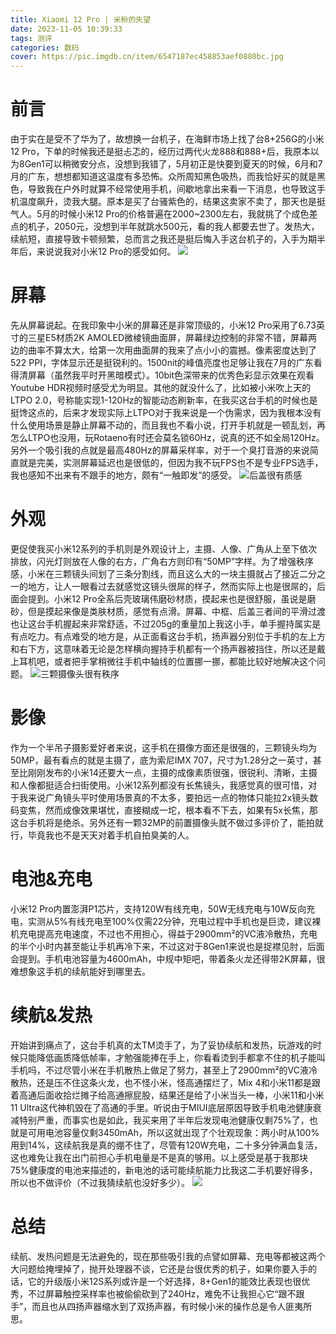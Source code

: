 ```yaml
---
title: Xiaomi 12 Pro | 米粉的失望
date: 2023-11-05 10:39:33
tags: 测评
categories: 数码
cover: https://pic.imgdb.cn/item/6547187ec458853aef0880bc.jpg
---
```

# 前言
由于实在是受不了华为了，故想换一台机子，在海鲜市场上找了台8+256G的小米12 Pro，下单的时候我还是挺忐忑的，经历过两代火龙888和888+后，我原本以为8Gen1可以稍微安分点，没想到我错了，5月初正是快要到夏天的时候，6月和7月的广东，想想都知道这温度有多恐怖。众所周知黑色吸热，而我恰好买的就是黑色，导致我在户外时就算不经常使用手机，间歇地拿出来看一下消息，也导致这手机温度飙升，烫我大腿。原本是买了台骚紫色的，结果这卖家不卖了，那天也是挺气人。5月的时候小米12 Pro的价格普遍在2000~2300左右，我就挑了个成色差点的机子，2050元，没想到半年就跳水500元，看的我人都要去世了。发热大，续航短，直接导致卡顿频繁，总而言之我还是挺后悔入手这台机子的，入手为期半年后，来说说我对小米12 Pro的感受如何。
![](https://pic.imgdb.cn/item/6547187fc458853aef0884d6.jpg)

# 屏幕
先从屏幕说起。在我印象中小米的屏幕还是非常顶级的，小米12 Pro采用了6.73英寸的三星E5材质2K AMOLED微棱镜曲面屏，屏幕绿边控制的非常不错，屏幕两边的曲率不算太大，给第一次用曲面屏的我来了点小小的震撼。像素密度达到了522 PPI，字体显示还是挺锐利的。1500nit的峰值亮度也足够让我在7月的广东看得清屏幕（虽然我平时开黑暗模式）。10bit色深带来的优秀色彩显示效果在观看Youtube HDR视频时感受尤为明显。其他的就没什么了，比如被小米吹上天的LTPO 2.0，号称能实现1-120Hz的智能动态刷新率，在我买这台手机的时候也是挺馋这点的，后来才发现实际上LTPO对于我来说是一个伪需求，因为我根本没有什么使用场景是静止屏幕不动的，而且我也不看小说，打开手机就是一顿乱划，再怎么LTPO也没用，玩Rotaeno有时还会莫名锁60Hz，说真的还不如全局120Hz。另外一个吸引我的点就是最高480Hz的屏幕采样率，对于一个臭打音游的来说简直就是完美，实测屏幕延迟也是很低的，但因为我不玩FPS也不是专业FPS选手，我也感知不出来有不跟手的地方，颇有“一触即发”的感受。
![后盖很有质感](https://pic.imgdb.cn/item/6547187fc458853aef0882b8.jpg)

# 外观
更促使我买小米12系列的手机则是外观设计上，主摄、人像、广角从上至下依次排放，闪光灯则放在人像的右方，广角右方则印有“50MP”字样。为了增强秩序感，小米在三颗镜头间划了三条分割线，而且这么大的一块主摄就占了接近二分之一的地方，让人一眼看过去就感觉这镜头很屌的样子，然而实际上也是很屌的，后面会提到。小米12 Pro全系后壳玻璃伟磨砂材质，摸起来也是很舒服，虽说是磨砂，但是摸起来像是类肤材质，感觉有点滑。屏幕、中框、后盖三者间的平滑过渡也让这台手机握起来非常舒适，不过205g的重量加上我这小手，单手握持属实是有点吃力。有点难受的地方是，从正面看这台手机，扬声器分别位于手机的左上方和右下方，这意味着无论是怎样横向握持手机都有一个扬声器被挡住，所以还是戴上耳机吧，或者把手掌稍微往手机中轴线的位置挪一挪，都能比较好地解决这个问题。
![三颗摄像头很有秩序](https://pic.imgdb.cn/item/6547187fc458853aef088475.jpg)

# 影像
作为一个半吊子摄影爱好者来说，这手机在摄像方面还是很强的，三颗镜头均为50MP，最有看点的就是主摄了，底为索尼IMX 707，尺寸为1.28分之一英寸，甚至比刚刚发布的小米14还要大一点，主摄的成像素质很强，很锐利、清晰，主摄和人像都挺适合扫街使用。小米12系列都没有长焦镜头，我感觉真的很可惜，对于我来说广角镜头平时使用场景真的不太多，要拍远一点的物体只能拉2x镜头数码变焦，然而成像效果堪忧，直接糊成一坨，根本看不下去，如果有5x长焦，那这台手机将是绝杀。另外还有一颗32MP的前置摄像头就不做过多评价了，能拍就行，毕竟我也不是天天对着手机自拍臭美的人。

# 电池&充电
小米12 Pro内置澎湃P1芯片，支持120W有线充电，50W无线充电与10W反向充电，实测从5%有线充电至100%仅需22分钟，充电过程中手机也是巨烫，建议裸机充电提高充电速度，不过也不用担心，得益于2900mm²的VC液冷散热，充电的半个小时内甚至能让手机再冷下来，不过这对于8Gen1来说也是捉襟见肘，后面会提到。手机电池容量为4600mAh，中规中矩吧，带着条火龙还得带2K屏幕，很难想象这手机的续航能好到哪里去。

# 续航&发热
开始讲到痛点了，这台手机真的太TM烫手了，为了妥协续航和发热，玩游戏的时候只能降低画质降低帧率，才勉强能捧在手上，你看看烫到手都拿不住的机子能叫手机吗，不过尽管小米在手机散热上做足了努力，甚至上了2900mm²的VC液冷散热，还是压不住这条火龙，也不怪小米，怪高通摆烂了，Mix 4和小米11都是跟着高通后面收拾烂摊子给高通擦屁股，结果还是给了小米当头一棒，小米11和小米11 Ultra这代神机毁在了高通的手里。听说由于MIUI底层原因导致手机电池健康衰减特别严重，而事实也是如此，我买来用了半年后发现电池健康仅剩75%了，也就是可用电池容量仅剩3450mAh，所以这就出现了个壮观现象：两小时从100%用到14%，这续航我是真的绷不住了，尽管有120W充电，二十多分钟满血复活，这也难免让我在出门前担心手机电量是不是真的够用。以上感受是基于我那块75%健康度的电池来描述的，新电池的话可能续航能力比我这二手机要好得多，所以也不做评价（不过我猜续航也没好多少）。
![](https://pic.imgdb.cn/item/6547187ec458853aef087e13.jpg)

# 总结
续航、发热问题是无法避免的，现在那些吸引我的点譬如屏幕、充电等都被这两个大问题给掩埋掉了，抛开处理器不谈，它还是台很优秀的机子，如果你要入手的话，它的升级版小米12S系列或许是一个好选择，8+Gen1的能效比表现也很优秀，不过屏幕触控采样率也被偷偷砍到了240Hz，难免不让我担心它“跟不跟手”，而且也从四扬声器缩水到了双扬声器，有时候小米的操作总是令人匪夷所思。